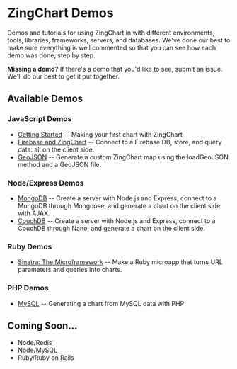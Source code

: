 # ZingChart Demos

Demos and tutorials for using ZingChart in with different environments, tools, libraries, frameworks, servers, and databases. We've done our best to make sure everything is well commented so that you can see how each demo was done, step by step.

**Missing a demo?**
If there's a demo that you'd like to see, submit an issue. We'll do our best to get it put together.

## Available Demos

### JavaScript Demos
* [Getting Started](JavaScript/Getting%20Started/README.md) -- Making your first chart with ZingChart
* [Firebase and ZingChart](JavaScript/Firebase/README.md) -- Connect to a Firebase DB, store, and query data: all on the client side.
* [GeoJSON](JavaScript/GeoJSON/README.md) -- Generate a custom ZingChart map using the loadGeoJSON method and a GeoJSON file.

### Node/Express Demos
* [MongoDB](Node/MongoDB/README.md) -- Create a server with Node.js and Express, connect to a MongoDB through Mongoose, and generate a chart on the client side with AJAX.
* [CouchDB](Node/CouchDB/README.md) -- Create a server with Node.js and Express, connect to a CouchDB through Nano, and generate a chart on the client side.

### Ruby Demos
* [Sinatra: The Microframework](Ruby/Sinatra/README.md) -- Make a Ruby microapp that turns URL parameters and queries into charts.

### PHP Demos
* [MySQL](PHP/MySQL/README.md) -- Generating a chart from MySQL data with PHP

## Coming Soon...

* Node/Redis
* Node/MySQL
* Ruby/Ruby on Rails

